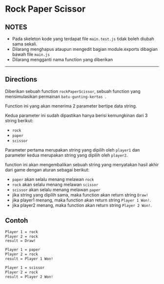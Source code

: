 # Rock Paper Scissor

## NOTES

- Pada skeleton kode yang terdapat file `main.test.js` tidak boleh diubah sama sekali.
- Dilarang menghapus ataupun mengedit bagian module.exports dibagian bawah file `main.js`
- Dilarang mengganti nama function yang diberikan

---

## Directions

Diberikan sebuah function `rockPaperScissor`, sebuah function yang mensimulasikan permainan `batu-gunting-kertas `.

Function ini yang akan menerima 2 parameter bertipe data string.

Kedua parameter ini sudah dipastikan hanya berisi kemungkinan dari 3 string berikut:

- `rock`
- `paper`
- `scissor`

Parameter pertama merupakan string yang dipilih oleh `player1` dan parameter kedua merupakan string yang dipilih oleh `player2`.

function ini akan mengembalikan sebuah string yang menyatakan hasil akhir dari game dengan aturan sebagai berikut:

- `paper` akan selalu menang melawan `rock`
- `rock` akan selalu menang melawan `scissor`
- `scissor` akan selalu menang melawan `paper`
- jika string yang dipilih sama, maka function akan return string `Draw!`
- jika player1 menang, maka function akan return string `Player 1 Won!`.
- jika player2 menang, maka function akan return string `Player 2 Won!`.

## Contoh

```bash
Player 1 = rock
Player 2 = rock
result = Draw!
```

```bash
Player 1 = paper
Player 2 = rock
result = Player 1 Won!
```

```bash
Player 1 = scissor
Player 2 = rock
result = Player 2 Won!
```
